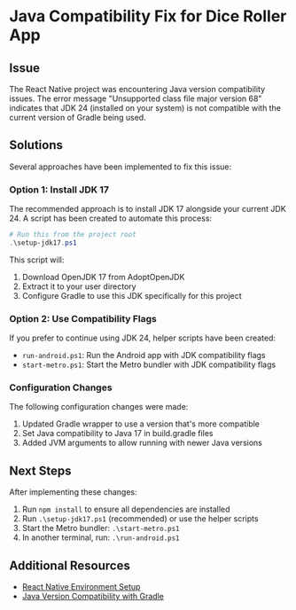 # Java Compatibility Fix for Dice Roller App

## Issue
The React Native project was encountering Java version compatibility issues. 
The error message "Unsupported class file major version 68" indicates that JDK 24 (installed on your system) 
is not compatible with the current version of Gradle being used.

## Solutions
Several approaches have been implemented to fix this issue:

### Option 1: Install JDK 17
The recommended approach is to install JDK 17 alongside your current JDK 24.
A script has been created to automate this process:

```powershell
# Run this from the project root
.\setup-jdk17.ps1
```

This script will:
1. Download OpenJDK 17 from AdoptOpenJDK
2. Extract it to your user directory
3. Configure Gradle to use this JDK specifically for this project

### Option 2: Use Compatibility Flags
If you prefer to continue using JDK 24, helper scripts have been created:

- `run-android.ps1`: Run the Android app with JDK compatibility flags
- `start-metro.ps1`: Start the Metro bundler with JDK compatibility flags

### Configuration Changes
The following configuration changes were made:

1. Updated Gradle wrapper to use a version that's more compatible
2. Set Java compatibility to Java 17 in build.gradle files
3. Added JVM arguments to allow running with newer Java versions

## Next Steps
After implementing these changes:
1. Run `npm install` to ensure all dependencies are installed
2. Run `.\setup-jdk17.ps1` (recommended) or use the helper scripts
3. Start the Metro bundler: `.\start-metro.ps1`
4. In another terminal, run: `.\run-android.ps1`

## Additional Resources
- [React Native Environment Setup](https://reactnative.dev/docs/environment-setup)
- [Java Version Compatibility with Gradle](https://docs.gradle.org/current/userguide/compatibility.html)
